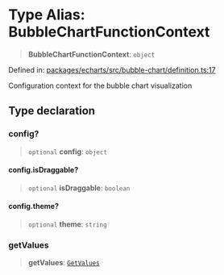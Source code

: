 # Type Alias: BubbleChartFunctionContext

> **BubbleChartFunctionContext**: `object`

Defined in: [packages/echarts/src/bubble-chart/definition.ts:17](https://github.com/GeoDaCenter/openassistant/blob/ae6e39c15b60e7a98a21d90a5bbeff5dc44c1295/packages/echarts/src/bubble-chart/definition.ts#L17)

Configuration context for the bubble chart visualization

## Type declaration

### config?

> `optional` **config**: `object`

#### config.isDraggable?

> `optional` **isDraggable**: `boolean`

#### config.theme?

> `optional` **theme**: `string`

### getValues

> **getValues**: [`GetValues`](GetValues.md)
